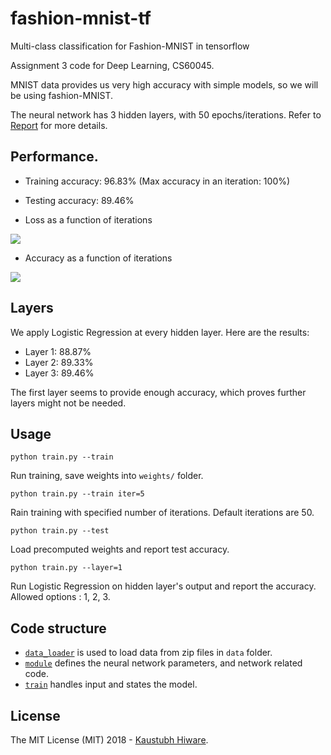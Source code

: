 # fashion-mnist-tf
Multi-class classification for Fashion-MNIST in tensorflow

Assignment 3 code for Deep Learning, CS60045.

MNIST data provides us very high accuracy with simple models, so we will be using fashion-MNIST.

The neural network has 3 hidden layers, with 50 epochs/iterations. Refer to [Report](Report.pdf) for more details.

## Performance.

* Training accuracy: 96.83% (Max accuracy in an iteration: 100%)

* Testing accuracy: 89.46%

* Loss as a function of iterations

 ![](https://imgur.com/EL465EB.jpg)

* Accuracy as a function of iterations

 ![](https://imgur.com/LIs5a8D.jpg)

## Layers

We apply Logistic Regression at every hidden layer. Here are the results:

* Layer 1: 88.87%
* Layer 2: 89.33%
* Layer 3: 89.46%

The first layer seems to provide enough accuracy, which proves further layers might not be needed.

## Usage

`python train.py --train`

Run training, save weights into `weights/` folder.

`python train.py --train iter=5`

Rain training with specified number of iterations. Default iterations are 50.

`python train.py --test`

Load precomputed weights and report test accuracy.

`python train.py --layer=1`

Run Logistic Regression on hidden layer's output and report the accuracy. Allowed options : 1, 2, 3.

## Code structure

* [`data_loader`](data_loader.py) is used to load data from zip files in `data` folder.
* [`module`](module.py) defines the neural network parameters, and network related code.
* [`train`](train.py) handles input and states the model.


## License

The MIT License (MIT) 2018 - [Kaustubh Hiware](https://github.com/kaustubhhiware).
